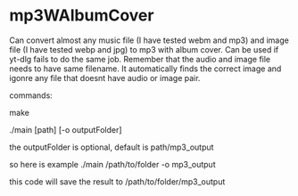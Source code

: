 # mp3WAlbumCover
Can convert almost any music file (I have tested webm and mp3) and image file (I have tested webp and jpg) to mp3 with album cover.
Can be used if yt-dlg fails to do the same job. Remember that the audio and image file needs to have same filename.
It automatically finds the correct image and igonre any file that doesnt have audio or image pair.

commands: 

make

./main [path] [-o outputFolder]

the outputFolder is optional, default is path/mp3_output

so here is example
./main /path/to/folder -o mp3_output

this code will save the result to /path/to/folder/mp3_output
